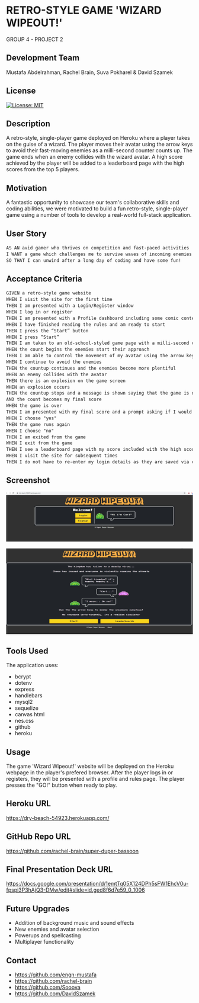 # RETRO-STYLE GAME 'WIZARD WIPEOUT!'
GROUP 4 - PROJECT 2

## Development Team
Mustafa Abdelrahman, Rachel Brain, Suva Pokharel & David Szamek

## License
[![License: MIT](https://img.shields.io/badge/License-MIT-yellow.svg)](https://opensource.org/licenses/MIT)

## Description
A retro-style, single-player game deployed on Heroku where a player takes on the guise of a wizard.  The player moves their avatar using the arrow keys to avoid their fast-moving enemies as a milli-second counter counts up.  The game ends when an enemy collides with the wizard avatar.  A high score achieved by the player will be added to a leaderboard page with the high scores from the top 5 players.

## Motivation
A fantastic opportunity to showcase our team's collaborative skills and coding abilities, we were motivated to build a fun retro-style, single-player game using a number of tools to develop a real-world full-stack application.

## User Story

```md
AS AN avid gamer who thrives on competition and fast-paced activities
I WANT a game which challenges me to survive waves of incoming enemies
SO THAT I can unwind after a long day of coding and have some fun!
```

## Acceptance Criteria

```md
GIVEN a retro-style game website
WHEN I visit the site for the first time
THEN I am presented with a Login/Register window
WHEN I log in or register
THEN I am presented with a Profile dashboard including some comic content and the rules of the game
WHEN I have finished reading the rules and am ready to start
THEN I press the “Start” button
WHEN I press “Start”
THEN I am taken to an old-school-styled game page with a milli-second countup which begins immediately
WHEN the count begins the enemies start their approach 
THEN I am able to control the movement of my avatar using the arrow keys
WHEN I continue to avoid the enemies  
THEN the countup continues and the enemies become more plentiful
WHEN an enemy collides with the avatar
THEN there is an explosion on the game screen
WHEN an explosion occurs 
THEN the countup stops and a message is shown saying that the game is over
AND the count becomes my final score
WHEN the game is over
THEN I am presented with my final score and a prompt asking if I would like to play again
WHEN I choose "yes"
THEN the game runs again
WHEN I choose "no"
THEN I am exited from the game
WHEN I exit from the game
THEN I see a leaderboard page with my score included with the high scores from the top 5 players
WHEN I visit the site for subsequent times
THEN I do not have to re-enter my login details as they are saved via cookies
```

## Screenshot
![Screenshot of log in/register page](./public/images/log-in-register-page.JPG)

![Screenshot of profile and rules page](./public/images/profile-page.JPG)

## Tools Used
The application uses:
- bcrypt
- dotenv
- express
- handlebars
- mysql2
- sequelize
- canvas html
- nes.css
- github
- heroku

## Usage
The game 'Wizard Wipeout!' website will be deployed on the Heroku webpage in the player's prefered browser.  After the player logs in or registers, they will be presented with a profile and rules page.  The player presses the "GO!" button when ready to play.

## Heroku URL
https://dry-beach-54923.herokuapp.com/

## GitHub Repo URL
https://github.com/rachel-brain/super-duper-bassoon

## Final Presentation Deck URL
https://docs.google.com/presentation/d/1emtTq05X124DPh5sFW1EhcV0u-fpspi3P3hAjQ3-DMw/edit#slide=id.ged8f6d7e59_0_1006

## Future Upgrades
- Addition of background music and sound effects
- New enemies and avatar selection
- Powerups and spellcasting
- Multiplayer functionality

## Contact
- https://github.com/engn-mustafa
- https://github.com/rachel-brain
- https://github.com/Sooova
- https://github.com/DavidSzamek